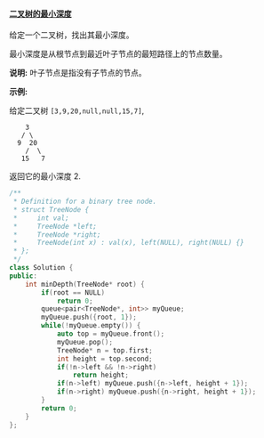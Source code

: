 #### [二叉树的最小深度](https://leetcode-cn.com/problems/minimum-depth-of-binary-tree/)

给定一个二叉树，找出其最小深度。

最小深度是从根节点到最近叶子节点的最短路径上的节点数量。

**说明:** 叶子节点是指没有子节点的节点。

**示例:**

给定二叉树 `[3,9,20,null,null,15,7]`,

```
    3
   / \
  9  20
    /  \
   15   7
```

返回它的最小深度  2.

```c++
/**
 * Definition for a binary tree node.
 * struct TreeNode {
 *     int val;
 *     TreeNode *left;
 *     TreeNode *right;
 *     TreeNode(int x) : val(x), left(NULL), right(NULL) {}
 * };
 */
class Solution {
public:
    int minDepth(TreeNode* root) {
        if(root == NULL)
            return 0;
        queue<pair<TreeNode*, int>> myQueue;
        myQueue.push({root, 1});
        while(!myQueue.empty()) {
            auto top = myQueue.front();
            myQueue.pop();
            TreeNode* n = top.first;
            int height = top.second; 
            if(!n->left && !n->right)
                return height;
            if(n->left) myQueue.push({n->left, height + 1});
            if(n->right) myQueue.push({n->right, height + 1});
        }
        return 0;
    }
};
```

